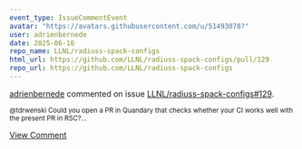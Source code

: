 ```yaml
---
event_type: IssueCommentEvent
avatar: "https://avatars.githubusercontent.com/u/51493078?"
user: adrienbernede
date: 2025-06-16
repo_name: LLNL/radiuss-spack-configs
html_url: https://github.com/LLNL/radiuss-spack-configs/pull/129
repo_url: https://github.com/LLNL/radiuss-spack-configs
---
```


<a href='https://github.com/adrienbernede' target='_blank'>adrienbernede</a> commented on issue <a href='https://github.com/LLNL/radiuss-spack-configs/pull/129' target='_blank'>LLNL/radiuss-spack-configs#129</a>.

<small>@tdrwenski Could you open a PR in Quandary that checks whether your CI works well with the present PR in RSC?...</small>

<a href='https://github.com/LLNL/radiuss-spack-configs/pull/129' target='_blank'>View Comment</a>